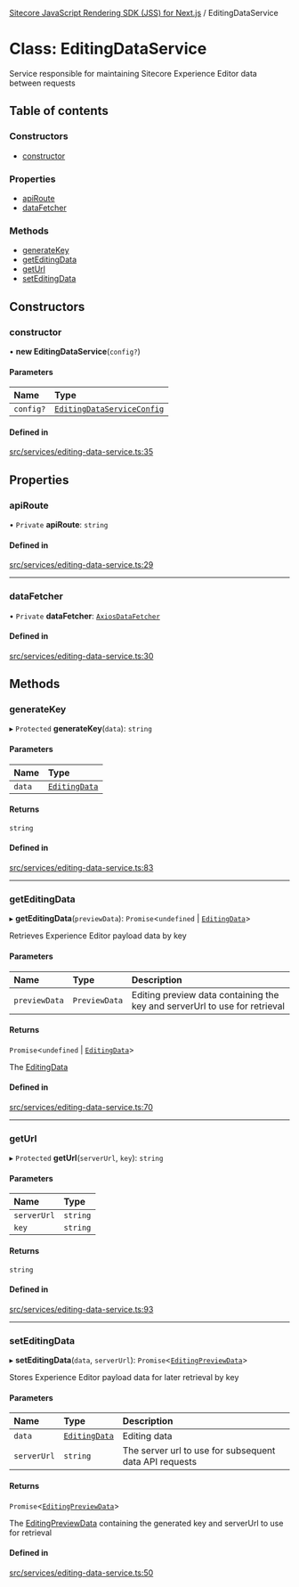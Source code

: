 [Sitecore JavaScript Rendering SDK (JSS) for Next.js](../README.md) / EditingDataService

# Class: EditingDataService

Service responsible for maintaining Sitecore Experience Editor data between requests

## Table of contents

### Constructors

- [constructor](EditingDataService.md#constructor)

### Properties

- [apiRoute](EditingDataService.md#apiroute)
- [dataFetcher](EditingDataService.md#datafetcher)

### Methods

- [generateKey](EditingDataService.md#generatekey)
- [getEditingData](EditingDataService.md#geteditingdata)
- [getUrl](EditingDataService.md#geturl)
- [setEditingData](EditingDataService.md#seteditingdata)

## Constructors

### constructor

• **new EditingDataService**(`config?`)

#### Parameters

| Name | Type |
| :------ | :------ |
| `config?` | [`EditingDataServiceConfig`](../interfaces/EditingDataServiceConfig.md) |

#### Defined in

[src/services/editing-data-service.ts:35](https://github.com/Sitecore/jss/blob/release/19.0.0/packages/sitecore-jss-nextjs/src/services/editing-data-service.ts#L35)

## Properties

### apiRoute

• `Private` **apiRoute**: `string`

#### Defined in

[src/services/editing-data-service.ts:29](https://github.com/Sitecore/jss/blob/release/19.0.0/packages/sitecore-jss-nextjs/src/services/editing-data-service.ts#L29)

___

### dataFetcher

• `Private` **dataFetcher**: [`AxiosDataFetcher`](AxiosDataFetcher.md)

#### Defined in

[src/services/editing-data-service.ts:30](https://github.com/Sitecore/jss/blob/release/19.0.0/packages/sitecore-jss-nextjs/src/services/editing-data-service.ts#L30)

## Methods

### generateKey

▸ `Protected` **generateKey**(`data`): `string`

#### Parameters

| Name | Type |
| :------ | :------ |
| `data` | [`EditingData`](../README.md#editingdata) |

#### Returns

`string`

#### Defined in

[src/services/editing-data-service.ts:83](https://github.com/Sitecore/jss/blob/release/19.0.0/packages/sitecore-jss-nextjs/src/services/editing-data-service.ts#L83)

___

### getEditingData

▸ **getEditingData**(`previewData`): `Promise`<`undefined` \| [`EditingData`](../README.md#editingdata)\>

Retrieves Experience Editor payload data by key

#### Parameters

| Name | Type | Description |
| :------ | :------ | :------ |
| `previewData` | `PreviewData` | Editing preview data containing the key and serverUrl to use for retrieval |

#### Returns

`Promise`<`undefined` \| [`EditingData`](../README.md#editingdata)\>

The [EditingData](../README.md#editingdata)

#### Defined in

[src/services/editing-data-service.ts:70](https://github.com/Sitecore/jss/blob/release/19.0.0/packages/sitecore-jss-nextjs/src/services/editing-data-service.ts#L70)

___

### getUrl

▸ `Protected` **getUrl**(`serverUrl`, `key`): `string`

#### Parameters

| Name | Type |
| :------ | :------ |
| `serverUrl` | `string` |
| `key` | `string` |

#### Returns

`string`

#### Defined in

[src/services/editing-data-service.ts:93](https://github.com/Sitecore/jss/blob/release/19.0.0/packages/sitecore-jss-nextjs/src/services/editing-data-service.ts#L93)

___

### setEditingData

▸ **setEditingData**(`data`, `serverUrl`): `Promise`<[`EditingPreviewData`](../interfaces/EditingPreviewData.md)\>

Stores Experience Editor payload data for later retrieval by key

#### Parameters

| Name | Type | Description |
| :------ | :------ | :------ |
| `data` | [`EditingData`](../README.md#editingdata) | Editing data |
| `serverUrl` | `string` | The server url to use for subsequent data API requests |

#### Returns

`Promise`<[`EditingPreviewData`](../interfaces/EditingPreviewData.md)\>

The [EditingPreviewData](../interfaces/EditingPreviewData.md) containing the generated key and serverUrl to use for retrieval

#### Defined in

[src/services/editing-data-service.ts:50](https://github.com/Sitecore/jss/blob/release/19.0.0/packages/sitecore-jss-nextjs/src/services/editing-data-service.ts#L50)

